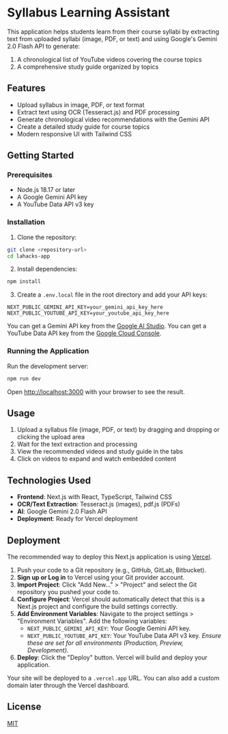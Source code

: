 # Syllabus Learning Assistant

This application helps students learn from their course syllabi by extracting text from uploaded syllabi (image, PDF, or text) and using Google's Gemini 2.0 Flash API to generate:

1. A chronological list of YouTube videos covering the course topics
2. A comprehensive study guide organized by topics

## Features

- Upload syllabus in image, PDF, or text format
- Extract text using OCR (Tesseract.js) and PDF processing
- Generate chronological video recommendations with the Gemini API
- Create a detailed study guide for course topics
- Modern responsive UI with Tailwind CSS

## Getting Started

### Prerequisites

- Node.js 18.17 or later
- A Google Gemini API key
- A YouTube Data API v3 key

### Installation

1. Clone the repository:
```bash
git clone <repository-url>
cd lahacks-app
```

2. Install dependencies:
```bash
npm install
```

3. Create a `.env.local` file in the root directory and add your API keys:
```
NEXT_PUBLIC_GEMINI_API_KEY=your_gemini_api_key_here
NEXT_PUBLIC_YOUTUBE_API_KEY=your_youtube_api_key_here
```

You can get a Gemini API key from the [Google AI Studio](https://makersuite.google.com/app/apikey).
You can get a YouTube Data API key from the [Google Cloud Console](https://console.cloud.google.com/apis/library/youtube.googleapis.com).

### Running the Application

Run the development server:

```bash
npm run dev
```

Open [http://localhost:3000](http://localhost:3000) with your browser to see the result.

## Usage

1. Upload a syllabus file (image, PDF, or text) by dragging and dropping or clicking the upload area
2. Wait for the text extraction and processing
3. View the recommended videos and study guide in the tabs
4. Click on videos to expand and watch embedded content

## Technologies Used

- **Frontend**: Next.js with React, TypeScript, Tailwind CSS
- **OCR/Text Extraction**: Tesseract.js (images), pdf.js (PDFs)
- **AI**: Google Gemini 2.0 Flash API
- **Deployment**: Ready for Vercel deployment

## Deployment

The recommended way to deploy this Next.js application is using [Vercel](https://vercel.com/).

1. Push your code to a Git repository (e.g., GitHub, GitLab, Bitbucket).
2. **Sign up or Log in** to Vercel using your Git provider account.
3. **Import Project**: Click "Add New..." > "Project" and select the Git repository you pushed your code to.
4. **Configure Project**: Vercel should automatically detect that this is a Next.js project and configure the build settings correctly.
5. **Add Environment Variables**: Navigate to the project settings > "Environment Variables". Add the following variables:
   - `NEXT_PUBLIC_GEMINI_API_KEY`: Your Google Gemini API key.
   - `NEXT_PUBLIC_YOUTUBE_API_KEY`: Your YouTube Data API v3 key.
   *Ensure these are set for all environments (Production, Preview, Development).*
6. **Deploy**: Click the "Deploy" button. Vercel will build and deploy your application.

Your site will be deployed to a `.vercel.app` URL. You can also add a custom domain later through the Vercel dashboard.

## License

[MIT](https://choosealicense.com/licenses/mit/)
